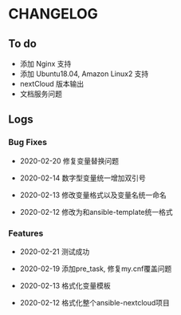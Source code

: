 # CHANGELOG

## To do

* 添加 Nginx 支持
* 添加 Ubuntu18.04, Amazon Linux2 支持
* nextCloud 版本输出
* 文档服务问题

## Logs

### Bug Fixes

* 2020-02-20  修复变量替换问题

* 2020-02-14  数字型变量统一增加双引号

* 2020-02-13  修改变量格式以及变量名统一命名

* 2020-02-12  修改为和ansible-template统一格式

### Features

* 2020-02-21  测试成功

* 2020-02-19  添加pre_task, 修复my.cnf覆盖问题

* 2020-02-13  格式化变量模板

* 2020-02-12  格式化整个ansible-nextcloud项目
